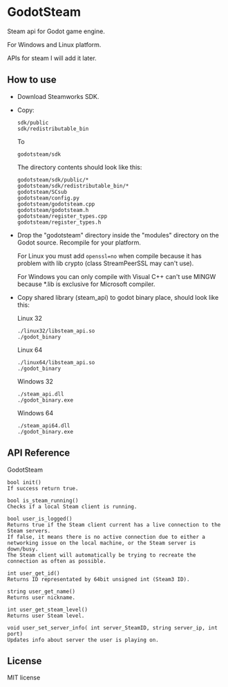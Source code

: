 # GodotSteam
Steam api for Godot game engine.

For Windows and Linux platform.

APIs for steam I will add it later.

How to use
----------
- Download Steamworks SDK.

- Copy:

  ```
  sdk/public
  sdk/redistributable_bin
  ```
  To
  ```
  godotsteam/sdk
  ```
  The directory contents should look like this:
  ```
  godotsteam/sdk/public/*
  godotsteam/sdk/redistributable_bin/*
  godotsteam/SCsub
  godotsteam/config.py
  godotsteam/godotsteam.cpp
  godotsteam/godotsteam.h
  godotsteam/register_types.cpp
  godotsteam/register_types.h
  ```
- Drop the "godotsteam" directory inside the "modules" directory on the Godot source. Recompile for your platform.

  For Linux you must add ```openssl=no``` when compile because it has problem with lib crypto (class StreamPeerSSL may can't use).
  
  For Windows you can only compile with Visual C++ can't use MINGW because *.lib is exclusive for Microsoft compiler.

- Copy shared library (steam_api) to godot binary place, should look like this:

  Linux 32
  ```
  ./linux32/libsteam_api.so
  ./godot_binary
  ```
  
  Linux 64
  ```
  ./linux64/libsteam_api.so
  ./godot_binary
  ```
  
  Windows 32
  ```
  ./steam_api.dll
  ./godot_binary.exe
  ```
  
  Windows 64
  ```
  ./steam_api64.dll
  ./godot_binary.exe
  ```

API Reference
-------------
GodotSteam
```
bool init()
If success return true.

bool is_steam_running()
Checks if a local Steam client is running.

bool user_is_logged()
Returns true if the Steam client current has a live connection to the Steam servers.
If false, it means there is no active connection due to either a networking issue on the local machine, or the Steam server is down/busy.
The Steam client will automatically be trying to recreate the connection as often as possible.

int user_get_id()
Returns ID representated by 64bit unsigned int (Steam3 ID).

string user_get_name()
Returns user nickname.

int user_get_steam_level()
Returns user Steam level.

void user_set_server_info( int server_SteamID, string server_ip, int port)
Updates info about server the user is playing on.
```
License
-------------
MIT license
